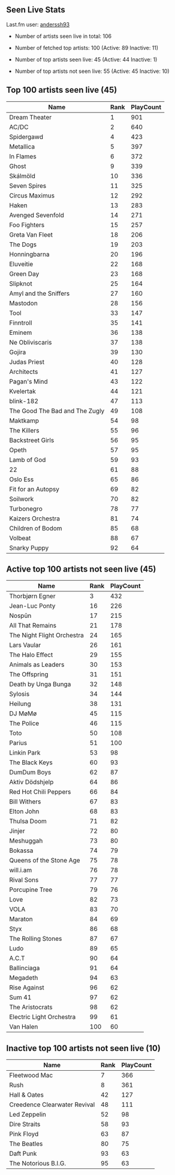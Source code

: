 ## Seen Live Stats

Last.fm user: [anderssh93](https://www.last.fm/user/anderssh93)

- Number of artists seen live in total: 106

- Number of fetched top artists: 100 (Active: 89 Inactive: 11)

- Number of top artists seen live: 45 (Active: 44 Inactive: 1)

- Number of top artists not seen live: 55 (Active: 45 Inactive: 10)

## Top 100 artists seen live (45)

Name                           | Rank | PlayCount
------------------------------ | ---- | ---------
Dream Theater                  | 1    | 901      
AC/DC                          | 2    | 640      
Spidergawd                     | 4    | 423      
Metallica                      | 5    | 397      
In Flames                      | 6    | 372      
Ghost                          | 9    | 339      
Skálmöld                       | 10   | 336      
Seven Spires                   | 11   | 325      
Circus Maximus                 | 12   | 292      
Haken                          | 13   | 283      
Avenged Sevenfold              | 14   | 271      
Foo Fighters                   | 15   | 257      
Greta Van Fleet                | 18   | 206      
The Dogs                       | 19   | 203      
Honningbarna                   | 20   | 196      
Eluveitie                      | 22   | 168      
Green Day                      | 23   | 168      
Slipknot                       | 25   | 164      
Amyl and the Sniffers          | 27   | 160      
Mastodon                       | 28   | 156      
Tool                           | 33   | 147      
Finntroll                      | 35   | 141      
Eminem                         | 36   | 138      
Ne Obliviscaris                | 37   | 138      
Gojira                         | 39   | 130      
Judas Priest                   | 40   | 128      
Architects                     | 41   | 127      
Pagan's Mind                   | 43   | 122      
Kvelertak                      | 44   | 121      
blink-182                      | 47   | 113      
The Good The Bad and The Zugly | 49   | 108      
Maktkamp                       | 54   | 98       
The Killers                    | 55   | 96       
Backstreet Girls               | 56   | 95       
Opeth                          | 57   | 95       
Lamb of God                    | 59   | 93       
22                             | 61   | 88       
Oslo Ess                       | 65   | 86       
Fit for an Autopsy             | 69   | 82       
Soilwork                       | 70   | 82       
Turbonegro                     | 78   | 77       
Kaizers Orchestra              | 81   | 74       
Children of Bodom              | 85   | 68       
Volbeat                        | 88   | 67       
Snarky Puppy                   | 92   | 64       

## Active top 100 artists not seen live (45)

Name                       | Rank | PlayCount
-------------------------- | ---- | ---------
Thorbjørn Egner            | 3    | 432      
Jean-Luc Ponty             | 16   | 226      
Nospūn                     | 17   | 215      
All That Remains           | 21   | 178      
The Night Flight Orchestra | 24   | 165      
Lars Vaular                | 26   | 161      
The Halo Effect            | 29   | 155      
Animals as Leaders         | 30   | 153      
The Offspring              | 31   | 151      
Death by Unga Bunga        | 32   | 148      
Sylosis                    | 34   | 144      
Heilung                    | 38   | 131      
DJ MøMø                    | 45   | 115      
The Police                 | 46   | 115      
Toto                       | 50   | 108      
Parius                     | 51   | 100      
Linkin Park                | 53   | 98       
The Black Keys             | 60   | 93       
DumDum Boys                | 62   | 87       
Aktiv Dödshjelp            | 64   | 86       
Red Hot Chili Peppers      | 66   | 84       
Bill Withers               | 67   | 83       
Elton John                 | 68   | 83       
Thulsa Doom                | 71   | 82       
Jinjer                     | 72   | 80       
Meshuggah                  | 73   | 80       
Bokassa                    | 74   | 79       
Queens of the Stone Age    | 75   | 78       
will.i.am                  | 76   | 78       
Rival Sons                 | 77   | 77       
Porcupine Tree             | 79   | 76       
Love                       | 82   | 73       
VOLA                       | 83   | 70       
Maraton                    | 84   | 69       
Styx                       | 86   | 68       
The Rolling Stones         | 87   | 67       
Ludo                       | 89   | 65       
A.C.T                      | 90   | 64       
Ballinciaga                | 91   | 64       
Megadeth                   | 94   | 63       
Rise Against               | 96   | 62       
Sum 41                     | 97   | 62       
The Aristocrats            | 98   | 62       
Electric Light Orchestra   | 99   | 61       
Van Halen                  | 100  | 60       

## Inactive top 100 artists not seen live (10)

Name                         | Rank | PlayCount
---------------------------- | ---- | ---------
Fleetwood Mac                | 7    | 366      
Rush                         | 8    | 361      
Hall & Oates                 | 42   | 127      
Creedence Clearwater Revival | 48   | 111      
Led Zeppelin                 | 52   | 98       
Dire Straits                 | 58   | 93       
Pink Floyd                   | 63   | 87       
The Beatles                  | 80   | 75       
Daft Punk                    | 93   | 63       
The Notorious B.I.G.         | 95   | 63       
